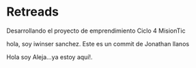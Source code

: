 # Retreads
Desarrollando el proyecto de emprendimiento Ciclo 4 MisionTic


hola, soy iwinser sanchez.
Este es un commit de Jonathan llanos

Hola soy Aleja...ya estoy aquí!. 
